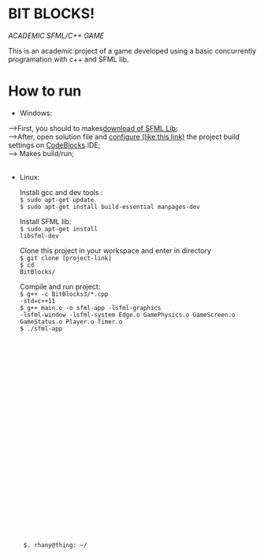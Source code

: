 # BIT BLOCKS!
 *ACADEMIC SFML/C++ GAME*

This is an academic project of a game developed using a basic concurrently programation with c++ and SFML lib.


# How to run

 - Windows:<br/>

 -->First, you should to makes[download of SFML Lib](https://www.sfml-dev.org/download/sfml/2.3.2/); <br/>
 -->After, open solution file and [configure (like this link)](https://www.sfml-dev.org/tutorials/2.5/start-cb.php) the project build settings on [CodeBlocks](http://www.codeblocks.org/downloads) IDE; <br/>
 --> Makes build/run; <br/>
<br/>
 - Linux:
 
	Install gcc and dev tools : <br/>
	<code>$ sudo apt-get update</code>  <br/>
	<code>$ sudo apt-get install build-essential manpages-dev</code> <br/>
	
	Install SFML lib: <br/>
	 <code>$ sudo apt-get install libsfml-dev</code> <br/>
	 
	 Clone this project in your workspace and enter in directory <br/>
	<code>$ git clone [project-link]</code> <br/>
	<code>$ cd  BitBlocks/</code> <br/>
	
	Compile and run project: <br/>
	<code>$ g++ -c BitBlocks3/*.cpp -std=c++11</code> <br/>
	<code>$ g++ main.o -o sfml-app -lsfml-graphics -lsfml-window -lsfml-system Edge.o GamePhysics.o GameScreen.o GameStatus.o Player.o Timer.o</code>  <br/>
	<code>$ ./sfml-app</code> <br/>
    <br/>
    <br/>
    <br/>
    <br/>
    <br/>
	<br/>
    <br/>
    <br/>
    <br/>
    <br/>
    <br/>
    <br/>
    <br/>
    <br/>
    <br/>
    <br/>
    <br/>
    <br/>
    <br/>
    <br/>
    <br/>
    <br/>
    <br/>
    <br/>
    <br/>
	<code> $. rhany@thing: ~/</code>

```